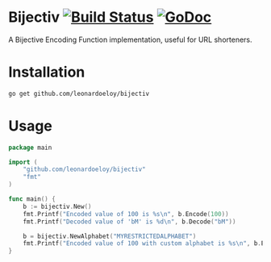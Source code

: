 # Bijectiv [![Build Status](https://travis-ci.org/leonardoeloy/bijectiv.png)](https://travis-ci.org/leonardoeloy/bijectiv) [![GoDoc](https://godoc.org/github.com/leonardoeloy/bijectiv?status.svg)](http://godoc.org/github.com/leonardoeloy/bijectiv)

A Bijective Encoding Function implementation, useful for URL shorteners. 

# Installation

```bash
go get github.com/leonardoeloy/bijectiv
```

# Usage

```go
package main

import (
	"github.com/leonardoeloy/bijectiv"
	"fmt"
)

func main() {
	b := bijectiv.New()
	fmt.Printf("Encoded value of 100 is %s\n", b.Encode(100))
	fmt.Printf("Decoded value of 'bM' is %d\n", b.Decode("bM"))

	b = bijectiv.NewAlphabet("MYRESTRICTEDALPHABET")
	fmt.Printf("Encoded value of 100 with custom alphabet is %s\n", b.Encode(100))
}

```
